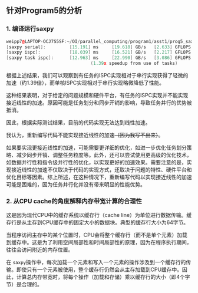 ## 针对Program5的分析

### 1. 编译运行saxpy

```cpp
weipp7@LAPTOP-OCJ7S5SF:~/OI/parallel_computing/program1/asst1/prog5_saxpy$ ./saxpy 
[saxpy serial]:         [15.191] ms     [19.618] GB/s   [2.633] GFLOPS
[saxpy ispc]:           [18.039] ms     [16.521] GB/s   [2.217] GFLOPS
[saxpy task ispc]:      [12.963] ms     [22.990] GB/s   [3.086] GFLOPS
                                (1.39x speedup from use of tasks)
```

根据上述结果，我们可以观察到有任务的ISPC实现相对于串行实现获得了轻微的加速（约1.39倍），而单核ISPC实现相对于串行实现略微降低了性能。

这种结果表明，对于给定的问题规模和硬件平台，有任务的ISPC实现并不能实现接近线性的加速。原因可能是任务划分和同步开销的影响，导致任务并行的优势被抵消。

因此，根据实际测试结果，目前的代码实现无法达到线性加速。

我认为，重新编写代码不能实现接近线性的加速~~（因为我写不出来）~~。

如果要实现更接近线性的加速，可能需要更详细的优化，如进一步优化任务划分策略、减少同步开销、调整任务粒度等。此外，还可以尝试使用更高级的优化技术，如数据并行性和指令级并行性的优化，以实现更好的加速效果。需要注意的是，实现接近线性的加速不仅取决于代码的实现方式，还取决于问题的特性、硬件平台和优化目标等因素。综上所述，在这种情况下，重新编写代码以实现接近线性的加速可能是困难的，因为任务并行化并没有带来明显的性能优势。


### 2. 从CPU cache的角度解释内存带宽计算的合理性

这是因为现代CPU中的缓存系统以缓存行（cache line）为单位进行数据传输。缓存行是从主存到CPU缓存中的固定大小的数据块。典型的缓存行大小为64字节。

当程序访问主存中的某个位置时，CPU会将整个缓存行（而不是单个元素）加载到缓存中。这是为了利用空间局部性和时间局部性的原理，因为在程序执行期间，往往会访问附近的内存位置。

在 `saxpy`操作中，每次加载一个元素和写入一个元素的操作涉及到一个缓存行的传输。即使只有一个元素被使用，整个缓存行仍然会从主存加载到CPU缓存中。因此，计算总内存带宽时，将每个操作（加载和存储）乘以缓存行的大小（即4个字节）是合理的。

